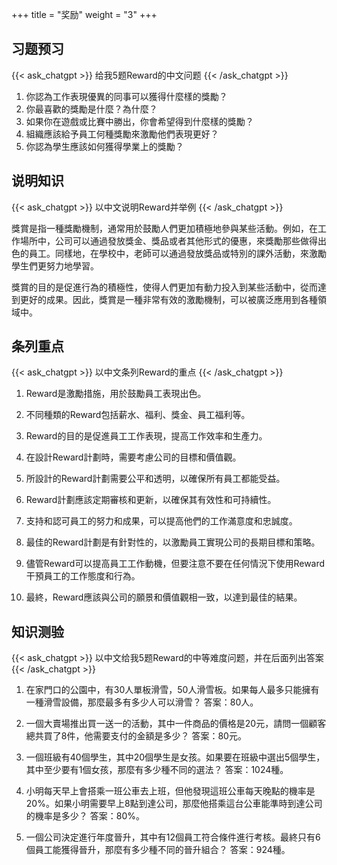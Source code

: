 +++
title = "奖励"
weight = "3"
+++
## 习题预习
{{< ask_chatgpt >}}
给我5题Reward的中文问题
{{< /ask_chatgpt >}}

1. 你認為工作表現優異的同事可以獲得什麼樣的獎勵？
2. 你最喜歡的獎勵是什麼？為什麼？
3. 如果你在遊戲或比賽中勝出，你會希望得到什麼樣的獎勵？
4. 組織應該給予員工何種獎勵來激勵他們表現更好？
5. 你認為學生應該如何獲得學業上的獎勵？   

## 说明知识
{{< ask_chatgpt >}}
以中文说明Reward并举例
{{< /ask_chatgpt >}}

獎賞是指一種獎勵機制，通常用於鼓勵人們更加積極地參與某些活動。例如，在工作場所中，公司可以通過發放獎金、獎品或者其他形式的優惠，來獎勵那些做得出色的員工。同樣地，在學校中，老師可以通過發放獎品或特別的課外活動，來激勵學生們更努力地學習。

獎賞的目的是促進行為的積極性，使得人們更加有動力投入到某些活動中，從而達到更好的成果。因此，獎賞是一種非常有效的激勵機制，可以被廣泛應用到各種領域中。   

## 条列重点
{{< ask_chatgpt >}}
以中文条列Reward的重点
{{< /ask_chatgpt >}}

1. Reward是激勵措施，用於鼓勵員工表現出色。

2. 不同種類的Reward包括薪水、福利、獎金、員工福利等。

3. Reward的目的是促進員工工作表現，提高工作效率和生產力。

4. 在設計Reward計劃時，需要考慮公司的目標和價值觀。

5. 所設計的Reward計劃需要公平和透明，以確保所有員工都能受益。

6. Reward計劃應該定期審核和更新，以確保其有效性和可持續性。

7. 支持和認可員工的努力和成果，可以提高他們的工作滿意度和忠誠度。

8. 最佳的Reward計劃是有針對性的，以激勵員工實現公司的長期目標和策略。

9. 儘管Reward可以提高員工工作動機，但要注意不要在任何情況下使用Reward干預員工的工作態度和行為。

10. 最終，Reward應該與公司的願景和價值觀相一致，以達到最佳的結果。   

## 知识测验
{{< ask_chatgpt >}}
以中文给我5题Reward的中等难度问题，并在后面列出答案
{{< /ask_chatgpt >}}

1. 在家門口的公園中，有30人單板滑雪，50人滑雪板。如果每人最多只能擁有一種滑雪設備，那麼最多有多少人可以滑雪？
答案：80人。

2. 一個大賣場推出買一送一的活動，其中一件商品的價格是20元，請問一個顧客總共買了8件，他需要支付的金額是多少？
答案：80元。

3. 一個班級有40個學生，其中20個學生是女孩。如果要在班級中選出5個學生，其中至少要有1個女孩，那麼有多少種不同的選法？
答案：1024種。

4. 小明每天早上會搭乘一班公車去上班，但他發現這班公車每天晚點的機率是20%。如果小明需要早上8點到達公司，那麼他搭乘這台公車能準時到達公司的機率是多少？
答案：80%。

5. 一個公司決定進行年度晉升，其中有12個員工符合條件進行考核。最終只有6個員工能獲得晉升，那麼有多少種不同的晉升組合？
答案：924種。   

